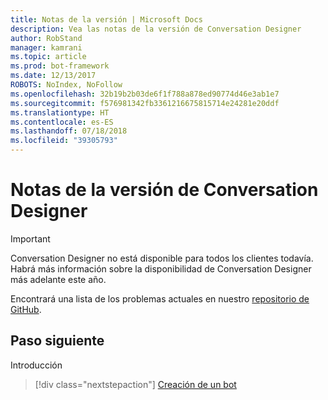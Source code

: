 ```yaml
---
title: Notas de la versión | Microsoft Docs
description: Vea las notas de la versión de Conversation Designer
author: RobStand
manager: kamrani
ms.topic: article
ms.prod: bot-framework
ms.date: 12/13/2017
ROBOTS: NoIndex, NoFollow
ms.openlocfilehash: 32b19b2b03de6f1f788a878ed90774d46e3ab1e7
ms.sourcegitcommit: f576981342fb3361216675815714e24281e20ddf
ms.translationtype: HT
ms.contentlocale: es-ES
ms.lasthandoff: 07/18/2018
ms.locfileid: "39305793"
---
```

# <a name="conversation-designer-release-notes"></a>Notas de la versión de Conversation Designer
> [!IMPORTANT]
> Conversation Designer no está disponible para todos los clientes todavía. Habrá más información sobre la disponibilidad de Conversation Designer más adelante este año.

<!-- TODO: Add release notes TBD -->

Encontrará una lista de los problemas actuales en nuestro [repositorio de GitHub](https://github.com/Microsoft/BotBuilder/issues). 

## <a name="next-step"></a>Paso siguiente
Introducción
> [!div class="nextstepaction"]
> [Creación de un bot](conversation-designer-create-bot.md)
